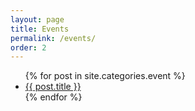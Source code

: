 ```yaml
---
layout: page
title: Events
permalink: /events/
order: 2
---
```

<ul>
  {% for post in site.categories.event %}
    <li>
        <a href="{{ post.url | prepend: site.baseurl }}">{{ post.title }}</a>
    </li>
  {% endfor %}
</ul>